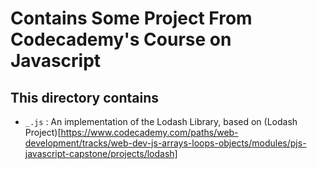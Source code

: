 # Contains Some Project From Codecademy's Course on Javascript

## This directory contains

* `_.js` : An implementation of the Lodash Library, based on (Lodash Project)[https://www.codecademy.com/paths/web-development/tracks/web-dev-js-arrays-loops-objects/modules/pjs-javascript-capstone/projects/lodash]